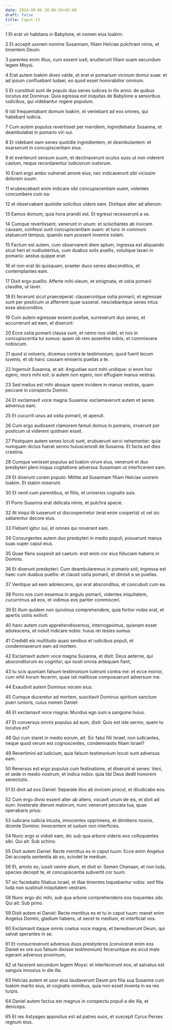 ```yaml
---
date: 2024-09-06 20:00:56+02:00
draft: false
title: Caput 13
---
```





1 Et erat vir habitans in Babylone, et nomen eius Ioakim:

2 Et accepit uxorem nomine Susannam, filiam Helciae pulchram nimis, et timentem Deum:

3 parentes enim illius, cum essent iusti, erudierunt filiam suam secundum legem Moysi.

4 Erat autem Ioakim dives valde, et erat ei pomarium vicinum domui suae: et ad ipsum confluebant Iudaei, eo quod esset honorabilior omnium.

5 Et constituti sunt de populo duo senes iudices in illo anno: de quibus locutus est Dominus: Quia egressa est iniquitas de Babylone a senioribus iudicibus, qui videbantur regere populum.

6 Isti frequentabant domum Ioakim, et veniebant ad eos omnes, qui habebant iudicia.

7 Cum autem populus revertisset per meridiem, ingrediebatur Susanna, et deambulabat in pomario viri sui.

8 Et videbant eam senes quotidie ingredientem, et deambulantem: et exarserunt in concupiscentiam eius:

9 et everterunt sensum suum, et declinaverunt oculos suos ut non viderent caelum, neque recordarentur iudiciorum iustorum.

10 Erant ergo ambo vulnerati amore eius, nec indicaverunt sibi vicissim dolorem suum:

11 erubescebant enim indicare sibi concupiscentiam suam, volentes concumbere cum ea:

12 et observabant quotidie solicitius videre eam. Dixitque alter ad alterum:

13 Eamus domum, quia hora prandii est. Et egressi recesserunt a se.

14 Cumque revertissent, venerunt in unum: et sciscitantes ab invicem causam, confessi sunt concupiscentiam suam: et tunc in communi statuerunt tempus, quando eam possent invenire solam.

15 Factum est autem, cum observarent diem aptum, ingressa est aliquando sicut heri et nudiustertius, cum duabus solis puellis, voluitque lavari in pomario: aestus quippe erat:

16 et non erat ibi quisquam, praeter duos senes absconditos, et contemplantes eam.

17 Dixit ergo puellis: Afferte mihi oleum, et smigmata, et ostia pomarii claudite, ut laver.

18 Et fecerunt sicut praeceperat: clauseruntque ostia pomarii, et egressae sunt per posticum ut afferrent quae iusserat. nesciebantque senes intus esse absconditos.

19 Cum autem egressae essent puellae, surrexerunt duo senes, et accurrerunt ad eam, et dixerunt:

20 Ecce ostia pomarii clausa sunt, et nemo nos videt, et nos in concupiscentia tui sumus: quam ob rem assentire nobis, et commiscere nobiscum.

21 quod si nolueris, dicemus contra te testimonium, quod fuerit tecum iuvenis, et ob hanc causam emiseris puellas a te.

22 Ingemuit Susanna, et ait: Angustiae sunt mihi undique: si enim hoc egero, mors mihi est: si autem non egero, non effugiam manus vestras.

23 Sed melius est mihi absque opere incidere in manus vestras, quam peccare in conspectu Domini.

24 Et exclamavit voce magna Susanna: exclamaverunt autem et senes adversus eam.

25 Et cucurrit unus ad ostia pomarii, et aperuit.

26 Cum ergo audissent clamorem famuli domus in pomario, irruerunt per posticum ut viderent quidnam esset.

27 Postquam autem senes locuti sunt, erubuerunt servi vehementer: quia numquam dictus fuerat sermo huiuscemodi de Susanna. Et facta est dies crastina.

28 Cumque venisset populus ad Ioakim virum eius, venerunt et duo presbyteri pleni iniqua cogitatione adversus Susannam ut interficerent eam.

29 Et dixerunt coram populo: Mittite ad Susannam filiam Helciae uxorem Ioakim. Et statim miserunt.

30 Et venit cum parentibus, et filiis, et universis cognatis suis.

31 Porro Susanna erat delicata nimis, et pulchra specie.

32 At iniqui illi iusserunt ut discooperiretur (erat enim cooperta) ut vel sic satiarentur decore eius.

33 Flebant igitur sui, et omnes qui noverant eam.

34 Consurgentes autem duo presbyteri in medio populi, posuerunt manus suas super caput eius.

35 Quae flens suspexit ad caelum: erat enim cor eius fiduciam habens in Domino.

36 Et dixerunt presbyteri: Cum deambularemus in pomario soli, ingressa est haec cum duabus puellis: et clausit ostia pomarii, et dimisit a se puellas.

37 Venitque ad eam adolescens, qui erat absconditus, et concubuit cum ea.

38 Porro nos cum essemus in angulo pomarii, videntes iniquitatem, cucurrimus ad eos, et vidimus eos pariter commisceri.

39 Et illum quidem non quivimus comprehendere, quia fortior nobis erat, et apertis ostiis exilivit:

40 hanc autem cum apprehendissemus, interrogavimus, quisnam esset adolescens, et noluit indicare nobis: huius rei testes sumus.

41 Credidit eis multitudo quasi senibus et iudicibus populi, et condemnaverunt eam ad mortem.

42 Exclamavit autem voce magna Susanna, et dixit: Deus aeterne, qui absconditorum es cognitor, qui nosti omnia antequam fiant,

43 tu scis quoniam falsum testimonium tulerunt contra me: et ecce morior, cum nihil horum fecerim, quae isti malitiose composuerunt adversum me.

44 Exaudivit autem Dominus vocem eius.

45 Cumque duceretur ad mortem, suscitavit Dominus spiritum sanctum pueri iunioris, cuius nomen Daniel:

46 Et exclamavit voce magna: Mundus ego sum a sanguine huius.

47 Et conversus omnis populus ad eum, dixit: Quis est iste sermo, quem tu locutus es?

48 Qui cum staret in medio eorum, ait: Sic fatui filii Israel, non iudicantes, neque quod verum est cognoscentes, condemnastis filiam Israel?

49 Revertimini ad iudicium, quia falsum testimonium locuti sunt adversus eam.

50 Reversus est ergo populus cum festinatione, et dixerunt ei senes: Veni, et sede in medio nostrum, et indica nobis: quia tibi Deus dedit honorem senectutis.

51 Et dixit ad eos Daniel: Separate illos ab invicem procul, et diiudicabo eos.

52 Cum ergo divisi essent alter ab altero, vocavit unum de eis, et dixit ad eum: Inveterate dierum malorum, nunc venerunt peccata tua, quae operabaris prius:

53 iudicans iudicia iniusta, innocentes opprimens, et dimittens noxios, dicente Domino: Innocentem et iustum non interficies.

54 Nunc ergo si vidisti eam, dic sub qua arbore videris eos colloquentes sibi. Qui ait: Sub schino.

55 Dixit autem Daniel: Recte mentitus es in caput tuum: Ecce enim Angelus Dei accepta sententia ab eo, scindet te medium.

56 Et, amoto eo, iussit venire alium, et dixit ei: Semen Chanaan, et non Iuda, species decepit te, et concupiscentia subvertit cor tuum:

57 sic faciebatis filiabus Israel, et illae timentes loquebantur vobis: sed filia Iuda non sustinuit iniquitatem vestram.

58 Nunc ergo dic mihi, sub qua arbore comprehenderis eos loquentes sibi. Qui ait: Sub prino.

59 Dixit autem ei Daniel: Recte mentitus es et tu in caput tuum: manet enim Angelus Domini, gladium habens, ut secet te medium, et interficiat vos.

60 Exclamavit itaque omnis coetus voce magna, et benedixerunt Deum, qui salvat sperantes in se.

61 Et consurrexerunt adversus duos presbyteros (convicerat enim eos Daniel ex ore suo falsum dixisse testimonium) feceruntque eis sicut male egerant adversus proximum,

62 ut facerent secundum legem Moysi: et interfecerunt eos, et salvatus est sanguis innoxius in die illa.

63 Helcias autem et uxor eius laudaverunt Deum pro filia sua Susanna cum Ioakim marito eius, et cognatis omnibus, quia non esset inventa in ea res turpis.

64 Daniel autem factus est magnus in conspectu populi a die illa, et deinceps.

65 Et rex Astyages appositus est ad patres suos, et suscepit Cyrus Perses regnum eius.

